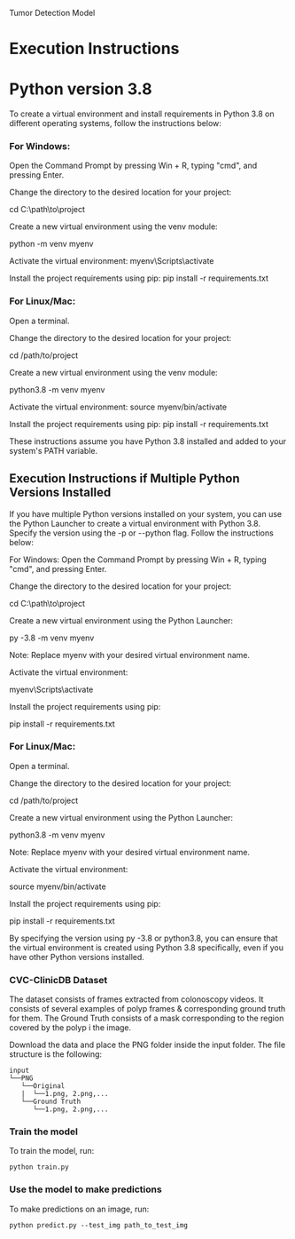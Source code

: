 Tumor Detection Model

# Execution Instructions

# Python version 3.8

To create a virtual environment and install requirements in Python 3.8 on different operating systems, follow the instructions below:

### For Windows:

Open the Command Prompt by pressing Win + R, typing "cmd", and pressing Enter.

Change the directory to the desired location for your project:


cd C:\path\to\project

Create a new virtual environment using the venv module:


python -m venv myenv

Activate the virtual environment:
myenv\Scripts\activate


Install the project requirements using pip:
pip install -r requirements.txt

### For Linux/Mac:
Open a terminal.

Change the directory to the desired location for your project:

cd /path/to/project

Create a new virtual environment using the venv module:

python3.8 -m venv myenv


Activate the virtual environment:
source myenv/bin/activate

Install the project requirements using pip:
pip install -r requirements.txt

These instructions assume you have Python 3.8 installed and added to your system's PATH variable.

## Execution Instructions if Multiple Python Versions Installed

If you have multiple Python versions installed on your system, you can use the Python Launcher to create a virtual environment with Python 3.8. Specify the version using the -p or --python flag. Follow the instructions below:

For Windows:
Open the Command Prompt by pressing Win + R, typing "cmd", and pressing Enter.

Change the directory to the desired location for your project:

cd C:\path\to\project

Create a new virtual environment using the Python Launcher:

py -3.8 -m venv myenv

Note: Replace myenv with your desired virtual environment name.

Activate the virtual environment:


myenv\Scripts\activate


Install the project requirements using pip:

pip install -r requirements.txt


### For Linux/Mac:
Open a terminal.

Change the directory to the desired location for your project:

cd /path/to/project

Create a new virtual environment using the Python Launcher:


python3.8 -m venv myenv


Note: Replace myenv with your desired virtual environment name.

Activate the virtual environment:

source myenv/bin/activate


Install the project requirements using pip:

pip install -r requirements.txt


By specifying the version using py -3.8 or python3.8, you can ensure that the virtual environment is created using Python 3.8 specifically, even if you have other Python versions installed.


### CVC-ClinicDB Dataset
The dataset consists of frames extracted from colonoscopy videos. It consists of several examples of polyp frames & corresponding ground truth for them. The Ground Truth consists of a mask corresponding to the region covered by the polyp i the image.

Download the data and place the PNG folder inside the input folder. The file structure is the following:


```
input
└──PNG
   └──Original
   |  └──1.png, 2.png,...
   └──Ground Truth
      └──1.png, 2.png,...
```
### Train the model

To train the model, run:
```
python train.py
```

### Use the model to make predictions
To make predictions on an image, run:
```
python predict.py --test_img path_to_test_img
```
